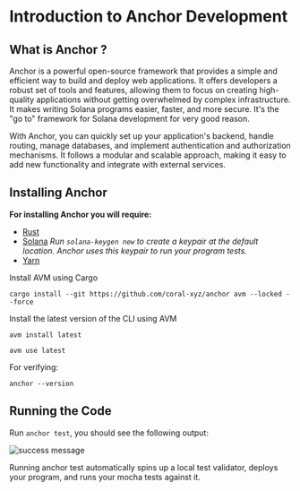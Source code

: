 # Introduction to Anchor Development

## What is Anchor ?
<p>Anchor is a powerful open-source framework that provides a simple and efficient way to build and deploy web applications. It offers developers a robust set of tools and features, allowing them to focus on creating high-quality applications without getting overwhelmed by complex infrastructure. It makes writing Solana programs easier, faster, and more secure. It's the "go to" framework for Solana development for very good reason.

With Anchor, you can quickly set up your application's backend, handle routing, manage databases, and implement authentication and authorization mechanisms. It follows a modular and scalable approach, making it easy to add new functionality and integrate with external services.</p>

## Installing Anchor

**For installing Anchor you will require:**

* [Rust](https://www.rust-lang.org/tools/install)
* [Solana](https://docs.solana.com/cli/install-solana-cli-tools)
  _Run `solana-keygen new` to create a keypair at the default location. Anchor uses this keypair to run your program tests._
* [Yarn](https://classic.yarnpkg.com/lang/en/docs/install/#windows-stable)

Install AVM using Cargo 

`cargo install --git https://github.com/coral-xyz/anchor avm --locked --force`

Install the latest version of the CLI using AVM

`avm install latest` 

`avm use latest`

For verifying:

`anchor --version`

## Running the Code
Run `anchor test`, you should see the following output: 

![success message](https://drive.google.com/uc?export=view&id=1oM_-d9aoKHJ1FVRUUgWa9fQ1KLzkaHCn)

Running anchor test automatically spins up a local test validator, deploys your program, and runs your mocha tests against it.
